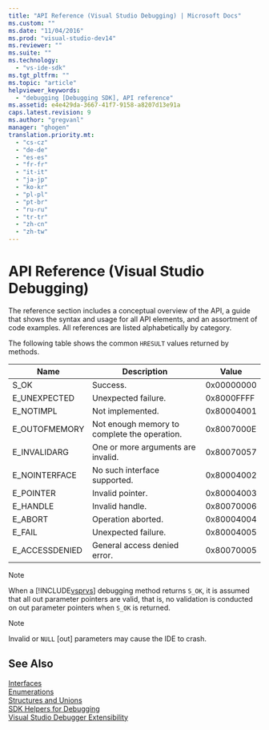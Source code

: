 ```yaml
---
title: "API Reference (Visual Studio Debugging) | Microsoft Docs"
ms.custom: ""
ms.date: "11/04/2016"
ms.prod: "visual-studio-dev14"
ms.reviewer: ""
ms.suite: ""
ms.technology: 
  - "vs-ide-sdk"
ms.tgt_pltfrm: ""
ms.topic: "article"
helpviewer_keywords: 
  - "debugging [Debugging SDK], API reference"
ms.assetid: e4e429da-3667-41f7-9158-a8207d13e91a
caps.latest.revision: 9
ms.author: "gregvanl"
manager: "ghogen"
translation.priority.mt: 
  - "cs-cz"
  - "de-de"
  - "es-es"
  - "fr-fr"
  - "it-it"
  - "ja-jp"
  - "ko-kr"
  - "pl-pl"
  - "pt-br"
  - "ru-ru"
  - "tr-tr"
  - "zh-cn"
  - "zh-tw"
---
```

# API Reference (Visual Studio Debugging)
The reference section includes a conceptual overview of the API, a guide that shows the syntax and usage for all API elements, and an assortment of code examples. All references are listed alphabetically by category.  
  
 The following table shows the common `HRESULT` values returned by methods.  
  
|Name|Description|Value|  
|----------|-----------------|-----------|  
|S_OK|Success.|0x00000000|  
|E_UNEXPECTED|Unexpected failure.|0x8000FFFF|  
|E_NOTIMPL|Not implemented.|0x80004001|  
|E_OUTOFMEMORY|Not enough memory to complete the operation.|0x8007000E|  
|E_INVALIDARG|One or more arguments are invalid.|0x80070057|  
|E_NOINTERFACE|No such interface supported.|0x80004002|  
|E_POINTER|Invalid pointer.|0x80004003|  
|E_HANDLE|Invalid handle.|0x80070006|  
|E_ABORT|Operation aborted.|0x80004004|  
|E_FAIL|Unexpected failure.|0x80004005|  
|E_ACCESSDENIED|General access denied error.|0x80070005|  
  
> [!NOTE]
>  When a [!INCLUDE[vsprvs](../../../code-quality/includes/vsprvs_md.md)] debugging method returns `S_OK`, it is assumed that all out parameter pointers are valid, that is, no validation is conducted on out parameter pointers when `S_OK` is returned.  
  
> [!NOTE]
>  Invalid or `NULL` [out] parameters may cause the IDE to crash.  
  
## See Also  
 [Interfaces](../../../extensibility/debugger/reference/interfaces-visual-studio-debugging.md)   
 [Enumerations](../../../extensibility/debugger/reference/enumerations-visual-studio-debugging.md)   
 [Structures and Unions](../../../extensibility/debugger/reference/structures-and-unions.md)   
 [SDK Helpers for Debugging](../../../extensibility/debugger/reference/sdk-helpers-for-debugging.md)   
 [Visual Studio Debugger Extensibility](../../../extensibility/debugger/visual-studio-debugger-extensibility.md)